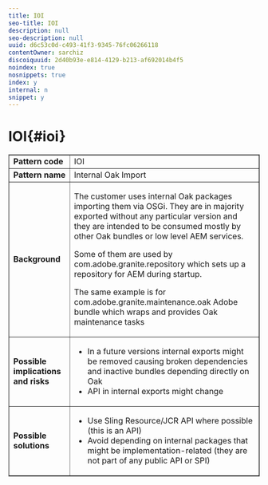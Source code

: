 ```yaml
---
title: IOI
seo-title: IOI
description: null
seo-description: null
uuid: d6c53c0d-c493-41f3-9345-76fc06266118
contentOwner: sarchiz
discoiquuid: 2d40b93e-e814-4129-b213-af692014b4f5
noindex: true
nosnippets: true
index: y
internal: n
snippet: y
---
```


# IOI{#ioi}

<table border="1" cellpadding="1" cellspacing="0" width="100%"> 
 <tbody>
  <tr>
   <td><strong>Pattern code</strong></td> 
   <td>IOI</td> 
  </tr>
  <tr>
   <td><strong>Pattern name</strong></td> 
   <td>Internal Oak Import</td> 
  </tr>
  <tr>
   <td><strong>Background</strong></td> 
   <td><p>The customer uses internal Oak packages importing them via OSGi. They are in majority exported without any particular version and they are intended to be consumed mostly by other Oak bundles or low level AEM services.</p> <p>Some of them are used by <span class="code">com.adobe.granite.repository</span> which sets up a repository for AEM during startup.</p> <p>The same example is for <span class="code">com.adobe.granite.maintenance.oak</span> Adobe bundle which wraps and provides Oak maintenance tasks</p> </td> 
  </tr>
  <tr>
   <td><strong>Possible implications and risks</strong></td> 
   <td>
    <ul> 
     <li> In a future versions internal exports might be removed causing broken dependencies and inactive bundles depending directly on Oak<br /> </li> 
     <li>API in internal exports might change</li> 
    </ul> </td> 
  </tr>
  <tr>
   <td><strong>Possible solutions</strong></td> 
   <td>
    <ul> 
     <li> Use Sling Resource/JCR API where possible (this is an API)<br /> </li> 
     <li>Avoid depending on internal packages that might be implementation-related (they are not part of any public API or SPI)</li> 
    </ul> </td> 
  </tr>
 </tbody>
</table>


